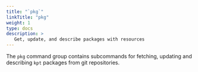 ```yaml
---
title: "`pkg`"
linkTitle: "pkg"
weight: 1
type: docs
description: >
   Get, update, and describe packages with resources
---
```


<!--mdtogo:Short
    Get, update, and describe packages with resources
-->

<!--mdtogo:Long-->
The `pkg` command group contains subcommands for fetching, updating and describing `kpt` packages
from git repositories.

<!--mdtogo-->
